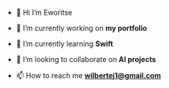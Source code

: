 
- 👋 Hi I’m Eworitse

- 🔭 I’m currently working on **my portfolio**

- 🌱 I’m currently learning **Swift**

- 👯 I’m looking to collaborate on **AI projects**

- 📫 How to reach me **wilbertej1@gmail.com**

